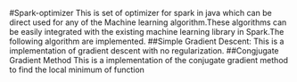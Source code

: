 #Spark-optimizer
This is set of optimizer for spark in java which can be direct used for any of the Machine learning algorithm.These algorithms can be easily integrated with the existing machine learning library in Spark.The following algorithm are implemented.
##Simple Gradient Descent:
 This is a implementation of gradient descent with no regularization.
##Congjugate Gradient Method
This is a implementation of the conjugate gradient method to find the local minimum of function 